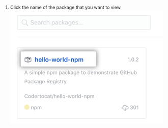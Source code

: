 1. Click the name of the package that you want to view. ![Package name](/assets/images/help/package-registry/package-name.png)
